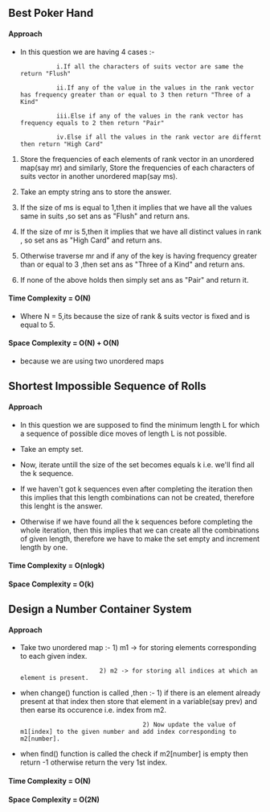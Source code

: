 
## Best Poker Hand

#### Approach

- In this question we are having 4 cases :-
                
                i.If all the characters of suits vector are same the return "Flush"
                
                ii.If any of the value in the values in the rank vector has frequency greater than or equal to 3 then return "Three of a Kind"
                
                iii.Else if any of the values in the rank vector has frequency equals to 2 then return "Pair"
                
                iv.Else if all the values in the rank vector are differnt then return "High Card"

1. Store the frequencies of each elements of rank vector in an unordered map(say mr) and similarly, Store the frequencies of each characters of suits vector in another unordered map(say ms).

2. Take an empty string ans to store the answer.

3. If the size of ms is equal to 1,then it implies that we have all the values same in suits ,so set ans as "Flush" and return ans.

4. If the size of mr is 5,then it implies that we have all distinct values in rank , so set ans as "High Card" and return ans.

5. Otherwise traverse mr and if any of the key is having frequency greater than or equal to 3 ,then set ans as "Three of a Kind" and return ans.

6. If none of the above holds then simply set ans as "Pair" and return it.


#### Time Complexity = O(N)

- Where N = 5,its because the size of rank & suits vector is fixed and is equal to 5.

#### Space Complexity = O(N) + O(N)

- because we are using two unordered maps



## Shortest Impossible Sequence of Rolls

#### Approach

- In this question we are supposed to find the minimum length L for which a sequence of possible dice moves of length L is not possible. 

- Take an empty set.

- Now, iterate untill the size of the set becomes equals k i.e. we'll find all the k sequence.

- If we haven't got k sequences even after completing the iteration then this implies that this length combinations can not be created, therefore this lenght is the answer.

- Otherwise if we have found all the k sequences before completing the whole iteration, then this implies that we can create all the combinations of given length, therefore we have to make the set empty and increment length by one.

#### Time Complexity = O(nlogk)

#### Space Complexity = O(k)


## Design a Number Container System

#### Approach

- Take two unordered map :- 1) m1 -> for storing elements corresponding to each given index.

                            2) m2 -> for storing all indices at which an element is present.

- when change() function is called ,then :- 1) if there is an element already present at that index then store that element in a variable(say prev)
                                        and then earse its occurence i.e. index from m2.

                                        2) Now update the value of m1[index] to the given number and add index corresponding to m2[number].

- when find() function is called the check if m2[number] is empty then return -1 otherwise return the very 1st index.


#### Time Complexity = O(N)

#### Space Complexity = O(2N)